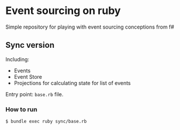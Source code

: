 # Event sourcing on ruby

Simple repository for playing with event sourcing conceptions from f#

## Sync version

Including:
* Events
* Event Store
* Projections for calculating state for list of events

Entry point: `base.rb` file.

### How to run
```
$ bundle exec ruby sync/base.rb
```


